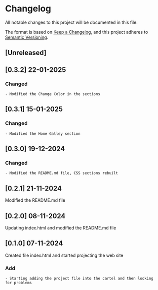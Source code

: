 # Changelog
All notable changes to this project will be documented in this file.

The format is based on [Keep a Changelog](https://keepachangelog.com/en/1.0.0/),
and this project adheres to [Semantic Versioning](https://semver.org/spec/v2.0.0.html).

## [Unreleased]


## [0.3.2] 22-01-2025

### Changed
	- Modified the Change Color in the sections

## [0.3.1] 15-01-2025

### Changed
	- Modified the Home Galley section

## [0.3.0] 19-12-2024

### Changed
	- Modified the README.md file, CSS sections rebuilt


## [0.2.1] 21-11-2024
Modified the README.md file

## [0.2.0] 08-11-2024
Updating index.html and modified the README.md file

## [0.1.0] 07-11-2024
Created file index.html and started projecting the web site
### Add
	- Starting adding the project file into the cartel and then looking for problems
